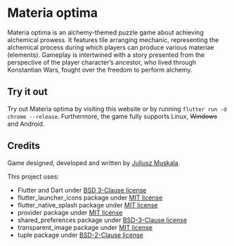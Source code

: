 # Materia optima

Materia optima is an alchemy-themed puzzle game about achieving alchemical prowess. It features tile arranging mechanic, representing the alchemical process during which players can produce various materiae (elements). Gameplay is intertwined with a story presented from the perspective of the player character’s ancestor, who lived through Konstantian Wars, fought over the freedom to perform alchemy.

## Try it out

Try out Materia optima by visiting this website or by running `flutter run -d chrome --release`. Furthermore, the game fully supports Linux, ~~Windows~~ and Android.

## Credits

Game designed, developed and written by [Juliusz Muskala](https://github.com/julesmuskala).

This project uses:

- Flutter and Dart under [BSD 3-Clause license](legal/flutter_license)
- flutter_launcher_icons package under [MIT license](legal/flutter_launcher_icons_license)
- flutter_native_splash package under [MIT license](legal/flutter_native_splash_license)
- provider package under [MIT license](legal/provider_license)
- shared_preferences package under [BSD-3-Clause license](legal/shared_preferences_license)
- transparent_image package under [MIT license](legal/transparent_image_license)
- tuple package under [BSD-2-Clause license](legal/tuple_license)
